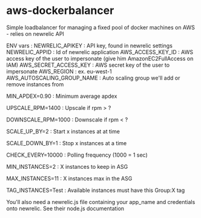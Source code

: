 # aws-dockerbalancer

Simple loadbalancer for managing a fixed pool of docker machines on AWS - relies on newrelic API

ENV vars :
NEWRELIC_APIKEY : API key, found in newrelic settings
NEWRELIC_APPID : Id of newrelic application
AWS_ACCESS_KEY_ID : AWS access key of the user to impersonate (give him AmazonEC2FullAccess on IAM)
AWS_SECRET_ACCESS_KEY : AWS secret key of the user to impersonate
AWS_REGION : ex. eu-west-1
AWS_AUTOSCALING_GROUP_NAME : Auto scaling group we'll add or remove instances from

MIN_APDEX=0.90 : Minimum average apdex

UPSCALE_RPM=1400 : Upscale if rpm > ?

DOWNSCALE_RPM=1000 : Downscale if rpm < ?

SCALE_UP_BY=2 : Start x instances at at time

SCALE_DOWN_BY=1 : Stop x instances at a time

CHECK_EVERY=10000 : Polling frequency (1000 = 1 sec)

MIN_INSTANCES=2 : X instances to keep in ASG

MAX_INSTANCES=11 : X instances max in the ASG

TAG_INSTANCES=Test : Available instances must have this Group:X tag

You'll also need a newrelic.js file containing your app_name and credentials onto newrelic. See their node.js documentation
